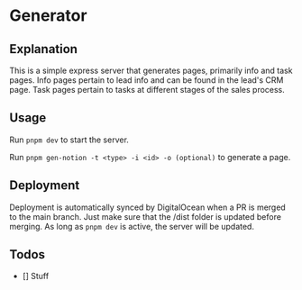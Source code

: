 # Generator

## Explanation

This is a simple express server that generates pages, primarily info and task pages. Info pages pertain to lead info and can be found in the lead's CRM page. Task pages pertain to tasks at different stages of the sales process.

## Usage

Run `pnpm dev` to start the server.

Run `pnpm gen-notion -t <type> -i <id> -o (optional)` to generate a page.

## Deployment

Deployment is automatically synced by DigitalOcean when a PR is merged to the main branch. Just make sure that the /dist folder is updated before merging. As long as `pnpm dev` is active, the server will be updated.

## Todos

- [] Stuff
